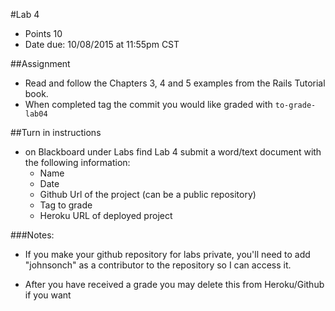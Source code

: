 #Lab 4
* Points 10
* Date due: 10/08/2015  at 11:55pm CST

##Assignment
* Read and follow the Chapters 3, 4 and 5 examples from the Rails Tutorial book.
* When completed tag the commit you would like graded with ```to-grade-lab04```



##Turn in instructions
* on Blackboard under Labs find Lab 4 submit a word/text document with the following information:
  * Name
  * Date
  * Github Url of the project (can be a public repository)
  * Tag to grade
  * Heroku URL of deployed project

###Notes:
* If you make your github repository for labs private, you'll need to add "johnsonch" as a contributor to the repository so I can access it.

* After you have received a grade you may delete this from Heroku/Github if you want
